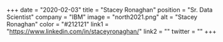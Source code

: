 +++ 
date = "2020-02-03" 
title = "Stacey Ronaghan" 
position = "Sr. Data Scientist" 
company = "IBM" 
image = "north2021.png" 
alt = "Stacey Ronaghan" 
color = "#212121" 
link1 = "https://www.linkedin.com/in/staceyronaghan/" 
link2 = ""
twitter = ""
+++
